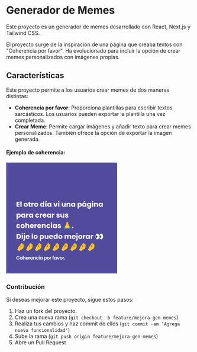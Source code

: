 # Generador de Memes

Este proyecto es un generador de memes desarrollado con React, Next.js y Tailwind CSS. 

El proyecto surge de la inspiración de una página que creaba textos con "Coherencia por favor". Ha evolucionado para incluir la opción de crear memes personalizados con imágenes propias.


## Características

Este proyecto permite a los usuarios crear memes de dos maneras distintas:

- **Coherencia por favor**: Proporciona plantillas para escribir textos sarcásticos. Los usuarios pueden exportar la plantilla una vez completada.
- **Crear Meme**: Permite cargar imágenes y añadir texto para crear memes personalizados. También ofrece la opción de exportar la imagen generada.

#### Ejemplo de coherencia:
<img src="/public/coherenciaplease.png" alt="Ejemplo de Coherencia" width="300"/>


### Contribución
Si deseas mejorar este proyecto, sigue estos pasos:

1. Haz un fork del proyecto.
2. Crea una nueva rama (`git checkout -b feature/mejora-gen-memes`)
3. Realiza tus cambios y haz commit de ellos (`git commit -am 'Agrega nueva funcionalidad'`)
4. Sube la rama (`git push origin feature/mejora-gen-memes`)
5. Abre un Pull Request

